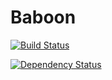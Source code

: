 # Baboon

[![Build Status](https://secure.travis-ci.org/amanelis/baboon.png)](http://travis-ci.org/amanelis/baboon)

[![Dependency Status](https://gemnasium.com/amanelis/baboon.png)](https://gemnasium.com/amanelis/baboon)